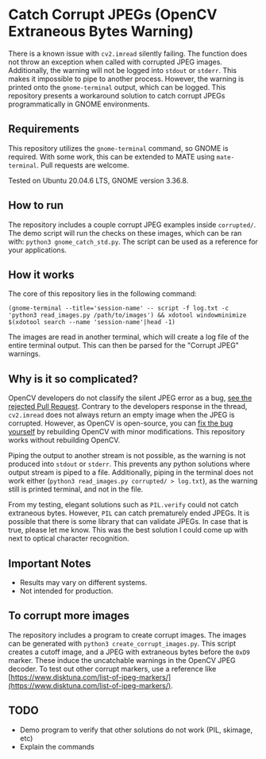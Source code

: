 # Catch Corrupt JPEGs (OpenCV Extraneous Bytes Warning)

There is a known issue with `cv2.imread` silently failing. The function does not throw an exception when called with corrupted JPEG images. Additionally, the warning will not be logged into `stdout` or `stderr`. This makes it impossible to pipe to another process. However, the warning is printed onto the `gnome-terminal` output, which can be logged. This repository presents a workaround solution to catch corrupt JPEGs programmatically in GNOME environments.

## Requirements

This repository utilizes the `gnome-terminal` command, so GNOME is required. With some work, this can be extended to MATE using `mate-terminal`. Pull requests are welcome.

Tested on Ubuntu 20.04.6 LTS, GNOME version 3.36.8.

## How to run

The repository includes a couple corrupt JPEG examples inside `corrupted/`. The demo script will run the checks on these images, which can be ran with: `python3 gnome_catch_std.py`. The script can be used as a reference for your applications.

## How it works

The core of this repository lies in the following command:

`
(gnome-terminal --title='session-name' -- script -f log.txt -c 'python3 read_images.py /path/to/images') && xdotool windowminimize $(xdotool search --name 'session-name'|head -1)
`

The images are read in another terminal, which will create a log file of the entire terminal output. This can then be parsed for the "Corrupt JPEG" warnings.

## Why is it so complicated?

OpenCV developers do not classify the silent JPEG error as a bug, [see the rejected Pull Request](https://github.com/opencv/opencv/pull/3314). Contrary to the developers response in the thread, `cv2.imread` does not always return an empty image when the JPEG is corrupted. However, as OpenCV is open-source, you can [fix the bug yourself](https://stackoverflow.com/questions/9131992/how-can-i-catch-corrupt-jpegs-when-loading-an-image-with-imread-in-opencv) by rebuilding OpenCV with minor modifications. This repository works without rebuilding OpenCV.

Piping the output to another stream is not possible, as the warning is not produced into `stdout` or `stderr`. This prevents any python solutions where output stream is piped to a file. Additionally, piping in the terminal does not work either (`python3 read_images.py corrupted/ > log.txt`), as the warning still is printed terminal, and not in the file.

From my testing, elegant solutions such as `PIL.verify` could not catch extraneous bytes. However, `PIL` can catch prematurely ended JPEGs. It is possible that there is some library that can validate JPEGs. In case that is true, please let me know. This was the best solution I could come up with next to optical character recognition. 

## Important Notes

- Results may vary on different systems.
- Not intended for production.

## To corrupt more images

The repository includes a program to create corrupt images. The images can be generated with `python3 create_corrupt_images.py`. This script creates a cutoff image, and a JPEG with extraneous bytes before the `0xD9` marker. These induce the uncatchable warnings in the OpenCV JPEG decoder. To test out other corrupt markers, use a reference like [https://www.disktuna.com/list-of-jpeg-markers/](https://www.disktuna.com/list-of-jpeg-markers/).

## TODO

- Demo program to verify that other solutions do not work (PIL, skimage, etc)
- Explain the commands
